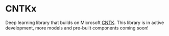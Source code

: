 # CNTKx
Deep learning library that builds on Microsoft [CNTK](https://github.com/Microsoft/CNTK). 
This library is in active development, more models and pre-built components coming soon!